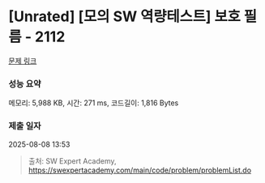 # [Unrated] [모의 SW 역량테스트] 보호 필름 - 2112 

[문제 링크](https://swexpertacademy.com/main/code/problem/problemDetail.do?contestProbId=AV5V1SYKAaUDFAWu) 

### 성능 요약

메모리: 5,988 KB, 시간: 271 ms, 코드길이: 1,816 Bytes

### 제출 일자

2025-08-08 13:53



> 출처: SW Expert Academy, https://swexpertacademy.com/main/code/problem/problemList.do